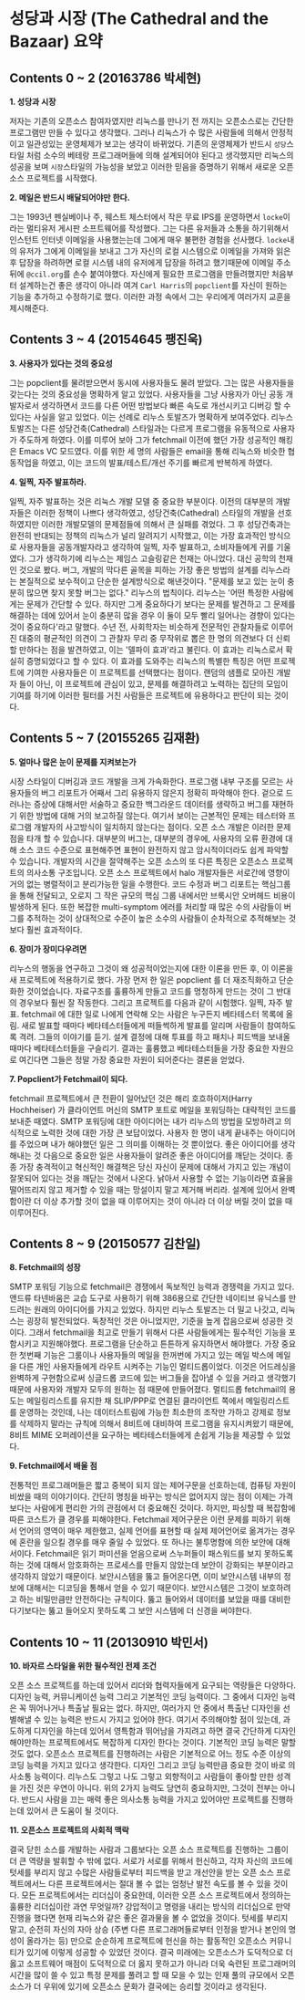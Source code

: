 __성당과 시장__ (The Cathedral and the Bazaar) 요약
==================================================

Contents 0 ~ 2 (20163786 박세현)
------------------------------

__1. 성당과 시장__

저자는 기존의 오픈소스 참여자였지만 리눅스를 만나기 전 까지는 오픈소스로는 간단한 프로그램만 만들 수 있다고 생각했다. 그러나 리눅스가 수 많은 사람들에 의해서 안정적이고 일관성있는 운영체제가 보고는 생각이 바뀌었다. 기존의 운영체제가 반드시 `성당`스타일 처럼 소수의 베테랑 프로그래머들에 의해 설계되어야 된다고 생각했지만 리눅스의 성공을 보며 `시장`스타일의 가능성을 보았고 이러한 믿음을 증명하기 위해서 새로운 오픈소스 프로젝트를 시작했다.

__2. 메일은 반드시 배달되어야만 한다.__

그는 1993년 펜실베이나 주, 웨스트 체스터에서 작은 무료 IPS를 운영하면서 `locke`이라는 멀티유저 게시판 소프트웨어를 작성했다. 그는 다른 유저들과 소통을 하기위해서 인스턴트 인터넷 이메일을 사용했는는데 그에게 매우 불편한 경험을 선사했다. `locke`내의 유저가 그에게 이메일을 보내고 그가 자신의 로컬 시스템으로 이메일을 가져와 읽은 후 답장을 하려하면 로컬 시스템 내의 유저에게 답장을 하려고 했기때문에 이메일 주소 뒤에 `@ccil.org`를 손수 붙여야했다.
자신에게 필요한 프로그램을 만들려했지만 처음부터 설계하는건 좋은 생각이 아니라 여겨 `Carl Harris`의 `popclient`를 자신이 원하는 기능을 추가하고 수정하기로 했다.
이러한 과정 속에서 그는 우리에게 여러가지 교훈을 제시해준다.

Contents 3 ~ 4 (20154645 팽진욱)
------------------------------

__3. 사용자가 있다는 것의 중요성__

그는 popclient를 물려받으면서 동시에 사용자들도 물려 받았다.
그는 많은 사용자들을 갖는다는 것의 중요성을 명확하게 알고 있었다. 사용자들을 그냥 사용자가 아닌 공동 개발자로서 생각하면서 코드를 다른 어떤 방법보다 빠른 속도로 개선시키고 디버깅 할 수 있다는 사실을 알고 있었다.
이는 선례로 리누스 토발즈가 명확하게 보여주었다.
리누스 토발즈는 다른 성당건축(Cathedral) 스타일과는 다르게 프로그램을 유동적으로 사용자가 주도하게 하였다.
이를 미루어 보아 그가 fetchmail 이전에 했던 가장 성공적인 해킹은 Emacs VC 모드였다. 이를 위한 세 명의 사람들은 email을 통해 리눅스와 비슷한 협동작업을 하였고, 이는 코드의 발표/테스트/개선 주기를 빠르게 반복하게 하였다.

__4. 일찍, 자주 발표하라.__

일찍, 자주 발표하는 것은 리눅스 개발 모델 중 중요한 부분이다.
이전의 대부분의 개발자들은 이러한 정책이 나쁘다 생각하였고, 성당건축(Cathedral) 스타일의 개발을 선호하였지만 이러한 개발모델의 문제점들에 의해서 큰 실패를 겪었다.
그 후 성당건축과는 완전히 반대되는 정책의 리눅스가 널리 알려지기 시작했고, 이는 가장 효과적인 방식으로 사용자들을 공동개발자라고 생각하여 일찍, 자주 발표하고, 소비자들에게 귀를 기울였다.
그가 생각하기에 리누스는 제임스 고슬링같은 천재는 아니었다. 대신 공학의 천재인 것으로 봤다. 버그, 개발의 막다른 골목을 피하는 가장 좋은 방법의 설계를 리누스라는 본질적으로 보수적이고 단순한 설계방식으로 해낸것이다.
"문제를 보고 있는 눈이 충분히 많으면 찾지 못할 버그는 없다." 리누스의 법칙이다. 리누스는 '어떤 특정한 사람에게는 문제가 간단할 수 있다. 하지만 그게 중요하다기 보다는 문제를 발견하고 그 문제를 해결하는 데에 있어서 눈이 충분히 많을 경우 이 둘이 모두 빨리 일어나는 경향이 있다는 것이 중요하다'라고 말했다.
수년 전, 사회학자는 비슷하게 전문적인 관찰자들로 이루어진 대중의 평균적인 의견이 그 관찰자 무리 중 무작위로 뽑은 한 명의 의견보다 더 신뢰할 만하다는 점을 발견하였고, 이는 '델파이 효과'라고 불린다. 이 효과는 리눅스로서 확실히 증명되었다고 할 수 있다.
이 효과를 도와주는 리눅스의 특별한 특징은 어떤 프로젝트에 기여한 사용자들은 이 프로젝트를 선택했다는 점이다. 랜덤의 샘플로 모아진 개발자 들이 아닌, 이 프로젝트에 관심이 있고, 문제를 해결하려고 노력하는 집단의 모임이 기여를 하기에 이러한 필터를 거친 사람들은 프로젝트에 유용하다고 판단이 되는 것이다.

Contents 5 ~ 7 (20155265 김재환)
------------------------------

__5. 얼마나 많은 눈이 문제를 지켜보는가__

시장 스타일이 디버깅과 코드 개발을 크게 가속화한다. 프로그램 내부 구조를 모르는 사용자들의 버그 리포트가 어째서 그리 유용하지 않은지 정확히 파악해야 한다. 겉으로 드러나는 증상에 대해서만 서술하고 중요한 백그라운드 데이터를 생략하고 버그를 재현하기 위한 방법에 대해 거의 보고하질 않는다. 여기서 보이는 근본적인 문제는 테스터와 프로그램 개발자의 사고방식이 일치하지 않는다는 점이다. 오픈 소스 개발은 이러한 문제점을 타개 할 수 있습니다. 대부분의 버그는, 대부분의 경우에, 사용자의 오류 환경에 대해 소스 코드 수준으로 표현해주면 표현이 완전하지 않고 암시적이더라도 쉽게 파악할 수 있습니다. 개발자의 시간을 절약해주는 오픈 소스의 또 다른 특징은 오픈소스 프로젝트의 의사소통 구조입니다. 오픈 소스 프로젝트에서 halo 개발자들은 서로간에 영향이 거의 없는 병렬적이고 분리가능한 일을 수행한다. 코드 수정과 버그 리포트는 핵심그룹을 통해 전달되고, 오로지 그 작은 규모의 핵심 그룹 내에서만 브룩시안 오버헤드 비용이 발생하게 된다. 또한 복잡한 multi-symptom 에러를 처리할 때 많은 수의 사람들이 버그를 추적하는 것이 상대적으로 수준이 높은 소수의 사람들이 순차적으로 추적해보는 것보다 훨씬 효과적이다.

__6. 장미가 장미다우려면__

리누스의 행동을 연구하고 그것이 왜 성공적이었는지에 대한 이론을 만든 후, 이 이론을 새 프로젝트에 적용하기로 했다. 가장 먼저 한 일은 popclient 를 더 재조직화하고 단순화한 것이었습니다. 자료구조를 훌륭하게 만들고 코드를 멍청하게 만드는 것이 그 반대의 경우보다 훨씬 잘 작동한다. 그리고 프로젝트를 다음과 같이 시험했다. 일찍, 자주 발표. fetchmail 에 대한 일로 나에게 연락해 오는 사람은 누구든지 베타테스터 목록에 올림. 새로 발표할 때마다 베타테스터들에게 떠들썩하게 발표를 알리며 사람들이 참여하도록 격려. 그들의 이야기를 듣기. 설계 결정에 대해 투표를 하고 패치나 피드백을 보내올 때마다 베타테스터들을 구슬리기. 결과는 훌륭했고 베타테스터들을 가장 중요한 자원으로 여긴다면 그들은 정말 가장 중요한 자원이 되어준다는 결론을 얻었다.

__7. Popclient가 Fetchmail이 되다.__

fetchmail 프로젝트에서 큰 전환이 일어났던 것은 해리 호흐하이저(Harry Hochheiser) 가 클라이언트 머신의 SMTP 포트로 메일을 포워딩하는 대략적인 코드를 보내준 때였다. SMTP 포워딩에 대한 아이디어는 내가 리누스의 방법을 모방하려고 의식적으로 노력한 것에 대한 가장 큰 보답이었다. 사용자 한 명이 내게 끝내주는 아이디어를 주었으며 내가 해야했던 일은 그 의미를 이해하는 것 뿐이었다. 좋은 아이디어를 생각해내는 것 다음으로 중요한 일은 사용자들이 알려준 좋은 아이디어를 깨닫는 것이다. 종종 가장 충격적이고 혁신적인 해결책은 당신 자신이 문제에 대해서 가지고 있는 개념이 잘못되어 있다는 것을 깨닫는 것에서 나온다. 낡아서 사용할 수 없는 기능이라면 효율을 떨어뜨리지 않고 제거할 수 있을 때는 망설이지 말고 제거해 버리라. 설계에 있어서 완벽함이란 더 이상 추가할 것이 없을 때 이루어지는 것이 아니라 더 이상 버릴 것이 없을 때 이루어진다.

Contents 8 ~ 9 (20150577 김찬일)
------------------------------

__8. Fetchmail의 성장__

SMTP 포워딩 기능으로 fetchmail은 경쟁에서 독보적인 능력과 경쟁력을 가지고 있다.
앤드류 타넨바움은 교습 도구로 사용하기 위해 386용으로 간단한 네이티브 유닉스를 만드려는 원래의 아이디어를 가지고 있었다. 하지만 리누스 토발즈는 더 밀고 나갓고, 리눅스는 굉장히 발전되었다. 독창적인 것은 아니었지만, 기준을 높게 잡음으로써 성공한 것이다. 그래서 fetchmail을 최고로 만들기 위해서 다른 사람들에게는 필수적인 기능을 포함시키고 지원해야했다. 프로그램을 단순하고 튼튼하게 유지하면서 해야했다. 가장 중요한 첫번째 기능은 그룸이나 사용자들의 메일을 한꺼번에 가지고 있는 메일 박스에 메일을 다른 개인 사용자들에게 라우트 시켜주는 기능인 멀티드롭이었다. 이것은 어드레싱을 완벽하게 구현함으로써 싱글드롭 코드에 있는 버그들을 잡아낼 수 있을 거라고 생각했기 때문에 사용자와 개발자 모두의 원하는 점 때문에 만들어졌다. 멀티드롭 fetchmail의 용도는 메일링리스트를 유지한 채 SLIP/PPP로 연결된 클라이언트 쪽에서 메일링리스트를 운영하는 것인데, 나는 데이터스트림에 가능한 최소한의 조작만 가하고 강제로 정보를 삭제하지 말라는 규칙에 의해서 8비트에 대비하여 프로그램을 유지시켜왔기 때문에, 8비트 MIME 오퍼레이션을 요구하는 베타테스터들에게 손쉽게 기능을 제공할 수 있었다.

__9. Fetchmail에서 배울 점__

 전통적인 프로그래머들은 짧고 중복이 되지 않는 제어구문을 선호하는데, 컴퓨팅 자원이 비쌌을 때의 이야기이다. 간단히 명칭을 바꾸는 방식은 없어지지 않는 점이 이제는 가격 보다는 사람에게 편리한 가의 관점에서 더 중요해진 것이다. 하지만, 파싱할 때 복잡함에 따른 코스트가 클 경우를 피해야한다. Fetchmail 제어구문은 이런 문제를 피하기 위해서 언어의 영역이 매우 제한했고, 실제 언어를 표현할 때 실제 제어언어로 옮겨가는 경우에 혼란을 일으킬 경우를 매우 줄일 수 있었다.
 또 하나는 불투명함에 의한 보안에 대해서이다. Fetchmail은 읽기 퍼미션을 얻음으로써 스누퍼들이 패스워드를 보지 못하도록하는 것에 대해서 암호화하는 프로세스를 만들지 않았는데 보안이 강화되는 부분이라고 생각하지 않았기 때문이다. 보안시스템을 뚫고 들어온다면, 이미 보안시스템 내부의 정보에 대해서는 디코딩을 통해서 얻을 수 있기 때문이다. 보안시스템은 그것이 보호하려고 하는 비밀만큼만 안전하다는 규칙이다. 뚫고 들어와서 데이터를 보았을 때를 대비한다기보다는 뚫고 들어오지 못하도록 그 보안 시스템에 더 신경을 써야한다.

Contents 10 ~ 11 (20130910 박민서)
------------------------------

__10. 바자르 스타일을 위한 필수적인 전제 조건__

오픈 소스 프로젝트를 하는데 있어서 리더와 협력자들에게 요구되는 역량들은 다양하다. 디자인 능력, 커뮤니케이션 능력 그리고 기본적인 코딩 능력이다. 그 중에서 디자인 능력은 꼭 뛰어나거나 특출날 필요는 없다. 하지만, 여러가지 안 중에서 특출난 디자인을 선별해낼 수 있는 능력은 반드시 가지고 있어야 한다. 여기서 주의해야할 점이 있는데, 과도하게 디자인을 하는데 있어서 영특함과 뛰어남을 가지려고 하면 결국 간단하게 디자인 해야만하는 프로젝트에서도 복잡하게 디자인 한다는 것이다. 
기본적인 코딩 능력은 말할 것도 없다. 오픈소스 프로젝트를 진행하려는 사람은 기본적으로 어느 정도 수준 이상의 코딩 능력을 가지고 있다고 생각한다. 
디자인 그리고 코딩 능력만큼 중요한 것이 바로 의사소통 능력이다. 리누스도 그렇고 나도 그렇고 외향적이고 사람들이 좋아할 만한 성격을 가진 것은 우연이 아니다. 위의 2가지 능력도 당연히 중요하지만, 그것이 전부는 아니다. 반드시 사람을 끄는 매력 좋은 의사소통 능력을 가지고 있어야만 프로젝트를 진행하는데 있어서 큰 도움이 될 것이다. 


__11. 오픈소스 프로젝트의 사회적 맥락__

결국 닫힌 소스를 개발하는 사람과 그룹보다는 오픈 소스 프로젝트를 진행하는 그룹이 더 큰 역량을 발휘할 수 밖에 없다. 서로가 서로를 위해서 헌신하고, 각자 자신의 코드에 텃세를 부리지 않고 수많은 사람들로부터 피드백을 받고 개선안을 받는 오픈 소스 프로젝트에서느 다른 프로젝트에서는 절대 볼 수 없는 엄청난 발전 속도를 볼 수 있을 것이다. 모든 프로젝트에서는 리더십이 중요한데, 이러한 오픈 소스 프로젝트에서 정의하는 훌륭한 리더십이란 과연 무엇일까? 강압적이고 명령을 내리는 방식의 리더십으로 만약 진행을 했다면 현재 리눅스와 같은 좋은 결과물을 볼 수 없었을 것이다. 텃세를 부리지 말고, 순전히 자신의 자아 상승 (주변 다른 프로그래머들로부터 인정을 받거나 본인의 명성이 올라가는 등) 만으로 순순하게 프로젝트에 헌신을 하는 활동적인 오픈소스 커뮤니티가 있기에 이렇게 성공할 수 있었던 것이다. 
결국 미래에는 오픈소스가 도덕적으로 더 옳고 소프트웨어 매점이 도덕적으로 더 옳지 못하고가 아니라 더욱 숙련된 프로그래머의 시간을 많이 쓸 수 있고 특정 문제를 풀려고 할 때 모을 수 있는 인재 풀의 규모에서 오픈소스가 더 우위에 있기에 오픈소스 문화가 결국에는 승리할 것이라고 생각된다.
